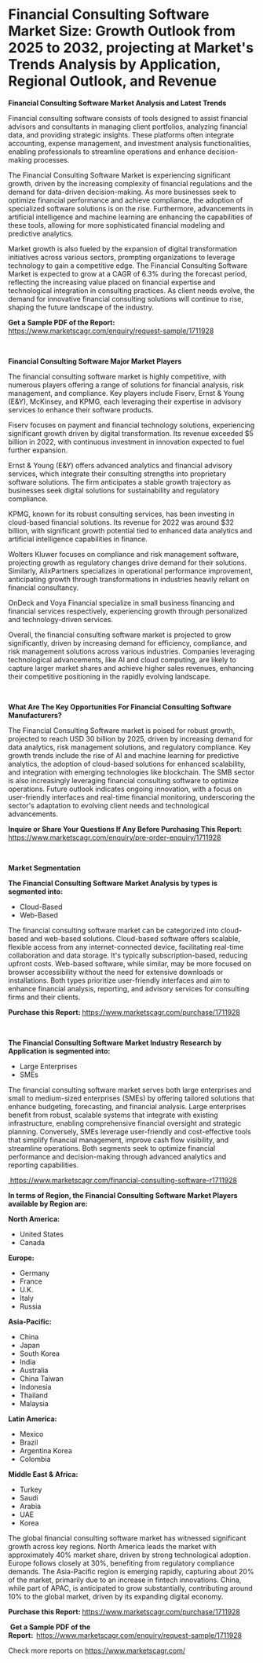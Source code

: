 <p><h1>Financial Consulting Software Market Size: Growth Outlook from 2025 to 2032, projecting at Market's Trends Analysis by Application, Regional Outlook, and Revenue</h1></p><p><strong>Financial Consulting Software Market Analysis and Latest Trends</strong></p>
<p><p>Financial consulting software consists of tools designed to assist financial advisors and consultants in managing client portfolios, analyzing financial data, and providing strategic insights. These platforms often integrate accounting, expense management, and investment analysis functionalities, enabling professionals to streamline operations and enhance decision-making processes.</p><p>The Financial Consulting Software Market is experiencing significant growth, driven by the increasing complexity of financial regulations and the demand for data-driven decision-making. As more businesses seek to optimize financial performance and achieve compliance, the adoption of specialized software solutions is on the rise. Furthermore, advancements in artificial intelligence and machine learning are enhancing the capabilities of these tools, allowing for more sophisticated financial modeling and predictive analytics.</p><p>Market growth is also fueled by the expansion of digital transformation initiatives across various sectors, prompting organizations to leverage technology to gain a competitive edge. The Financial Consulting Software Market is expected to grow at a CAGR of 6.3% during the forecast period, reflecting the increasing value placed on financial expertise and technological integration in consulting practices. As client needs evolve, the demand for innovative financial consulting solutions will continue to rise, shaping the future landscape of the industry.</p></p>
<p><strong>Get a Sample PDF of the Report:&nbsp;</strong> <a href="https://www.marketscagr.com/enquiry/request-sample/1711928?utm_campaign=3199&utm_medium=2&utm_source=Github&utm_content=ia&utm_term=10032025&utm_id=financial-consulting-software">https://www.marketscagr.com/enquiry/request-sample/1711928</a></p>
<p>&nbsp;</p>
<p><strong>Financial Consulting Software Major Market Players</strong></p>
<p><p>The financial consulting software market is highly competitive, with numerous players offering a range of solutions for financial analysis, risk management, and compliance. Key players include Fiserv, Ernst & Young (E&Y), McKinsey, and KPMG, each leveraging their expertise in advisory services to enhance their software products.</p><p>Fiserv focuses on payment and financial technology solutions, experiencing significant growth driven by digital transformation. Its revenue exceeded $5 billion in 2022, with continuous investment in innovation expected to fuel further expansion.</p><p>Ernst & Young (E&Y) offers advanced analytics and financial advisory services, which integrate their consulting strengths into proprietary software solutions. The firm anticipates a stable growth trajectory as businesses seek digital solutions for sustainability and regulatory compliance.</p><p>KPMG, known for its robust consulting services, has been investing in cloud-based financial solutions. Its revenue for 2022 was around $32 billion, with significant growth potential tied to enhanced data analytics and artificial intelligence capabilities in finance.</p><p>Wolters Kluwer focuses on compliance and risk management software, projecting growth as regulatory changes drive demand for their solutions. Similarly, AlixPartners specializes in operational performance improvement, anticipating growth through transformations in industries heavily reliant on financial consultancy.</p><p>OnDeck and Voya Financial specialize in small business financing and financial services respectively, experiencing growth through personalized and technology-driven services.</p><p>Overall, the financial consulting software market is projected to grow significantly, driven by increasing demand for efficiency, compliance, and risk management solutions across various industries. Companies leveraging technological advancements, like AI and cloud computing, are likely to capture larger market shares and achieve higher sales revenues, enhancing their competitive positioning in the rapidly evolving landscape.</p></p>
<p>&nbsp;</p>
<p><strong>What Are The Key Opportunities For Financial Consulting Software Manufacturers?</strong></p>
<p><p>The Financial Consulting Software market is poised for robust growth, projected to reach USD 30 billion by 2025, driven by increasing demand for data analytics, risk management solutions, and regulatory compliance. Key growth trends include the rise of AI and machine learning for predictive analytics, the adoption of cloud-based solutions for enhanced scalability, and integration with emerging technologies like blockchain. The SMB sector is also increasingly leveraging financial consulting software to optimize operations. Future outlook indicates ongoing innovation, with a focus on user-friendly interfaces and real-time financial monitoring, underscoring the sector's adaptation to evolving client needs and technological advancements.</p></p>
<p><strong>Inquire or Share Your Questions If Any Before Purchasing This Report:</strong> <a href="https://www.marketscagr.com/enquiry/pre-order-enquiry/1711928?utm_campaign=3199&utm_medium=2&utm_source=Github&utm_content=ia&utm_term=10032025&utm_id=financial-consulting-software">https://www.marketscagr.com/enquiry/pre-order-enquiry/1711928</a></p>
<p>&nbsp;</p>
<p><strong>Market Segmentation</strong></p>
<p><strong>The Financial Consulting Software Market Analysis by types is segmented into:</strong></p>
<p><ul><li>Cloud-Based</li><li>Web-Based</li></ul></p>
<p><p>The financial consulting software market can be categorized into cloud-based and web-based solutions. Cloud-based software offers scalable, flexible access from any internet-connected device, facilitating real-time collaboration and data storage. It's typically subscription-based, reducing upfront costs. Web-based software, while similar, may be more focused on browser accessibility without the need for extensive downloads or installations. Both types prioritize user-friendly interfaces and aim to enhance financial analysis, reporting, and advisory services for consulting firms and their clients.</p></p>
<p><strong>Purchase this Report:&nbsp;</strong><a href="https://www.marketscagr.com/purchase/1711928?utm_campaign=3199&utm_medium=2&utm_source=Github&utm_content=ia&utm_term=10032025&utm_id=financial-consulting-software">https://www.marketscagr.com/purchase/1711928</a></p>
<p>&nbsp;</p>
<p><strong>The Financial Consulting Software Market Industry Research by Application is segmented into:</strong></p>
<p><ul><li>Large Enterprises</li><li>SMEs</li></ul></p>
<p><p>The financial consulting software market serves both large enterprises and small to medium-sized enterprises (SMEs) by offering tailored solutions that enhance budgeting, forecasting, and financial analysis. Large enterprises benefit from robust, scalable systems that integrate with existing infrastructure, enabling comprehensive financial oversight and strategic planning. Conversely, SMEs leverage user-friendly and cost-effective tools that simplify financial management, improve cash flow visibility, and streamline operations. Both segments seek to optimize financial performance and decision-making through advanced analytics and reporting capabilities.</p></p>
<p><a href="https://www.marketscagr.com/financial-consulting-software-r1711928?utm_campaign=3199&utm_medium=2&utm_source=Github&utm_content=ia&utm_term=10032025&utm_id=financial-consulting-software">&nbsp;https://www.marketscagr.com/financial-consulting-software-r1711928</a></p>
<p><strong>In terms of Region, the Financial Consulting Software Market Players available by Region are:</strong></p>
<p>
    <p> <strong> North America: </strong>
        <ul>
            <li>United States</li>
            <li>Canada</li>
        </ul>
        </p> 
    <p> <strong> Europe: </strong>
        <ul>
            <li>Germany</li>
            <li>France</li>
            <li>U.K.</li>
            <li>Italy</li>
            <li>Russia</li>
        </ul>
        </p> 
    <p> <strong> Asia-Pacific: </strong>
        <ul>
            <li>China</li>
            <li>Japan</li>
            <li>South Korea</li>
            <li>India</li>
            <li>Australia</li>
            <li>China Taiwan</li>
            <li>Indonesia</li>
            <li>Thailand</li>
            <li>Malaysia</li>
        </ul>
        </p> 
    <p> <strong> Latin America: </strong>
        <ul>
            <li>Mexico</li>
            <li>Brazil</li>
            <li>Argentina Korea</li>
            <li>Colombia</li>
        </ul>
        </p> 
    <p> <strong> Middle East & Africa: </strong>
        <ul>
            <li>Turkey</li>
            <li>Saudi</li>
            <li>Arabia</li>
            <li>UAE</li>
            <li>Korea</li>
        </ul>
    </p>
    </p>
<p><p>The global financial consulting software market has witnessed significant growth across key regions. North America leads the market with approximately 40% market share, driven by strong technological adoption. Europe follows closely at 30%, benefiting from regulatory compliance demands. The Asia-Pacific region is emerging rapidly, capturing about 20% of the market, primarily due to an increase in fintech innovations. China, while part of APAC, is anticipated to grow substantially, contributing around 10% to the global market, driven by its expanding digital economy.</p></p>
<p><strong>Purchase this Report: </strong><a href="https://www.marketscagr.com/purchase/1711928?utm_campaign=3199&utm_medium=2&utm_source=Github&utm_content=ia&utm_term=10032025&utm_id=financial-consulting-software">https://www.marketscagr.com/purchase/1711928</a></p>
<p>&nbsp;<strong>Get a Sample PDF of the Report:&nbsp;&nbsp;</strong><a href="https://www.marketscagr.com/enquiry/request-sample/1711928?utm_campaign=3199&utm_medium=2&utm_source=Github&utm_content=ia&utm_term=10032025&utm_id=financial-consulting-software">https://www.marketscagr.com/enquiry/request-sample/1711928</a></p>
<p><strong></strong></p>
<p>Check more reports on <a href="https://www.marketscagr.com/?utm_campaign=3199&utm_medium=2&utm_source=Github&utm_content=ia&utm_term=10032025&utm_id=financial-consulting-software">https://www.marketscagr.com/</a></p>